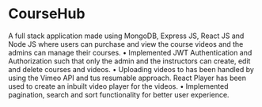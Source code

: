 # CourseHub
A full stack application made using MongoDB, Express JS, React JS and Node JS where
users can purchase and view the course videos and the admins can manage their courses.
• Implemented JWT Authentication and Authorization such that only the admin and the
instructors can create, edit and delete courses and videos.
• Uploading videos to has been handled by using the Vimeo API and tus resumable approach.
React Player has been used to create an inbuilt video player for the videos.
• Implemented pagination, search and sort functionality for better user experience.
